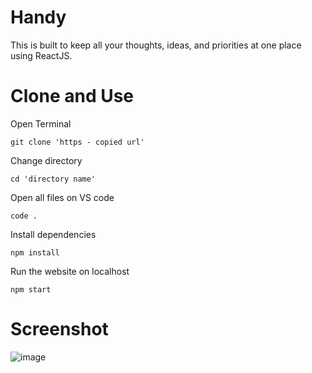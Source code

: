 # Handy
This is built to keep all your thoughts, ideas, and priorities at one place using ReactJS.

# Clone and Use

  Open Terminal 
  
    git clone 'https - copied url'

  Change directory  

    cd 'directory name'

  Open all files on VS code  

    code .

  Install dependencies

    npm install

  Run the website on localhost

    npm start

# Screenshot

![image](https://user-images.githubusercontent.com/37767811/148574657-2630125e-7bbf-417e-a33e-158cfce84c60.png)
